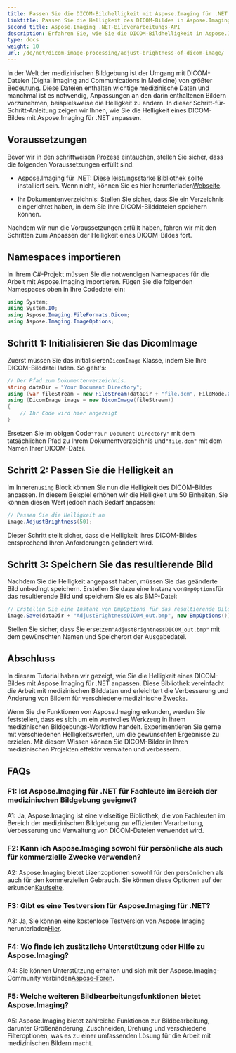 ```yaml
---
title: Passen Sie die DICOM-Bildhelligkeit mit Aspose.Imaging für .NET an
linktitle: Passen Sie die Helligkeit des DICOM-Bildes in Aspose.Imaging für .NET an
second_title: Aspose.Imaging .NET-Bildverarbeitungs-API
description: Erfahren Sie, wie Sie die DICOM-Bildhelligkeit in Aspose.Imaging für .NET anpassen. Verbessern Sie medizinische Bilder ganz einfach.
type: docs
weight: 10
url: /de/net/dicom-image-processing/adjust-brightness-of-dicom-image/
---
```

In der Welt der medizinischen Bildgebung ist der Umgang mit DICOM-Dateien (Digital Imaging and Communications in Medicine) von größter Bedeutung. Diese Dateien enthalten wichtige medizinische Daten und manchmal ist es notwendig, Anpassungen an den darin enthaltenen Bildern vorzunehmen, beispielsweise die Helligkeit zu ändern. In dieser Schritt-für-Schritt-Anleitung zeigen wir Ihnen, wie Sie die Helligkeit eines DICOM-Bildes mit Aspose.Imaging für .NET anpassen.

## Voraussetzungen

Bevor wir in den schrittweisen Prozess eintauchen, stellen Sie sicher, dass die folgenden Voraussetzungen erfüllt sind:

-  Aspose.Imaging für .NET: Diese leistungsstarke Bibliothek sollte installiert sein. Wenn nicht, können Sie es hier herunterladen[Webseite](https://releases.aspose.com/imaging/net/).

- Ihr Dokumentenverzeichnis: Stellen Sie sicher, dass Sie ein Verzeichnis eingerichtet haben, in dem Sie Ihre DICOM-Bilddateien speichern können.

Nachdem wir nun die Voraussetzungen erfüllt haben, fahren wir mit den Schritten zum Anpassen der Helligkeit eines DICOM-Bildes fort.

## Namespaces importieren

In Ihrem C#-Projekt müssen Sie die notwendigen Namespaces für die Arbeit mit Aspose.Imaging importieren. Fügen Sie die folgenden Namespaces oben in Ihre Codedatei ein:

```csharp
using System;
using System.IO;
using Aspose.Imaging.FileFormats.Dicom;
using Aspose.Imaging.ImageOptions;
```

## Schritt 1: Initialisieren Sie das DicomImage

 Zuerst müssen Sie das initialisieren`DicomImage` Klasse, indem Sie Ihre DICOM-Bilddatei laden. So geht's:

```csharp
// Der Pfad zum Dokumentenverzeichnis.
string dataDir = "Your Document Directory";
using (var fileStream = new FileStream(dataDir + "file.dcm", FileMode.Open, FileAccess.Read))
using (DicomImage image = new DicomImage(fileStream))
{
    // Ihr Code wird hier angezeigt
}
```

 Ersetzen Sie im obigen Code`"Your Document Directory"` mit dem tatsächlichen Pfad zu Ihrem Dokumentverzeichnis und`"file.dcm"` mit dem Namen Ihrer DICOM-Datei.

## Schritt 2: Passen Sie die Helligkeit an

 Im Inneren`using` Block können Sie nun die Helligkeit des DICOM-Bildes anpassen. In diesem Beispiel erhöhen wir die Helligkeit um 50 Einheiten, Sie können diesen Wert jedoch nach Bedarf anpassen:

```csharp
// Passen Sie die Helligkeit an
image.AdjustBrightness(50);
```

Dieser Schritt stellt sicher, dass die Helligkeit Ihres DICOM-Bildes entsprechend Ihren Anforderungen geändert wird.

## Schritt 3: Speichern Sie das resultierende Bild

 Nachdem Sie die Helligkeit angepasst haben, müssen Sie das geänderte Bild unbedingt speichern. Erstellen Sie dazu eine Instanz von`BmpOptions`für das resultierende Bild und speichern Sie es als BMP-Datei:

```csharp
// Erstellen Sie eine Instanz von BmpOptions für das resultierende Bild und speichern Sie das resultierende Bild
image.Save(dataDir + "AdjustBrightnessDICOM_out.bmp", new BmpOptions());
```

 Stellen Sie sicher, dass Sie ersetzen`"AdjustBrightnessDICOM_out.bmp"` mit dem gewünschten Namen und Speicherort der Ausgabedatei.

## Abschluss

In diesem Tutorial haben wir gezeigt, wie Sie die Helligkeit eines DICOM-Bildes mit Aspose.Imaging für .NET anpassen. Diese Bibliothek vereinfacht die Arbeit mit medizinischen Bilddaten und erleichtert die Verbesserung und Änderung von Bildern für verschiedene medizinische Zwecke.

Wenn Sie die Funktionen von Aspose.Imaging erkunden, werden Sie feststellen, dass es sich um ein wertvolles Werkzeug in Ihrem medizinischen Bildgebungs-Workflow handelt. Experimentieren Sie gerne mit verschiedenen Helligkeitswerten, um die gewünschten Ergebnisse zu erzielen. Mit diesem Wissen können Sie DICOM-Bilder in Ihren medizinischen Projekten effektiv verwalten und verbessern.

## FAQs

### F1: Ist Aspose.Imaging für .NET für Fachleute im Bereich der medizinischen Bildgebung geeignet?

A1: Ja, Aspose.Imaging ist eine vielseitige Bibliothek, die von Fachleuten im Bereich der medizinischen Bildgebung zur effizienten Verarbeitung, Verbesserung und Verwaltung von DICOM-Dateien verwendet wird.

### F2: Kann ich Aspose.Imaging sowohl für persönliche als auch für kommerzielle Zwecke verwenden?

 A2: Aspose.Imaging bietet Lizenzoptionen sowohl für den persönlichen als auch für den kommerziellen Gebrauch. Sie können diese Optionen auf der erkunden[Kaufseite](https://purchase.aspose.com/buy).

### F3: Gibt es eine Testversion für Aspose.Imaging für .NET?

 A3: Ja, Sie können eine kostenlose Testversion von Aspose.Imaging herunterladen[Hier](https://releases.aspose.com/).

### F4: Wo finde ich zusätzliche Unterstützung oder Hilfe zu Aspose.Imaging?

 A4: Sie können Unterstützung erhalten und sich mit der Aspose.Imaging-Community verbinden[Aspose-Foren](https://forum.aspose.com/).

### F5: Welche weiteren Bildbearbeitungsfunktionen bietet Aspose.Imaging?

A5: Aspose.Imaging bietet zahlreiche Funktionen zur Bildbearbeitung, darunter Größenänderung, Zuschneiden, Drehung und verschiedene Filteroptionen, was es zu einer umfassenden Lösung für die Arbeit mit medizinischen Bildern macht.